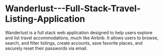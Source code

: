 # Wanderlust---Full-Stack-Travel-Listing-Application
Wanderlust is a full stack web application designed to help users explore and list travel accommodations, much like Airbnb. It allows users to browse, search, and filter listings, create accounts, save favorite places, and securely reset their passwords via email.
